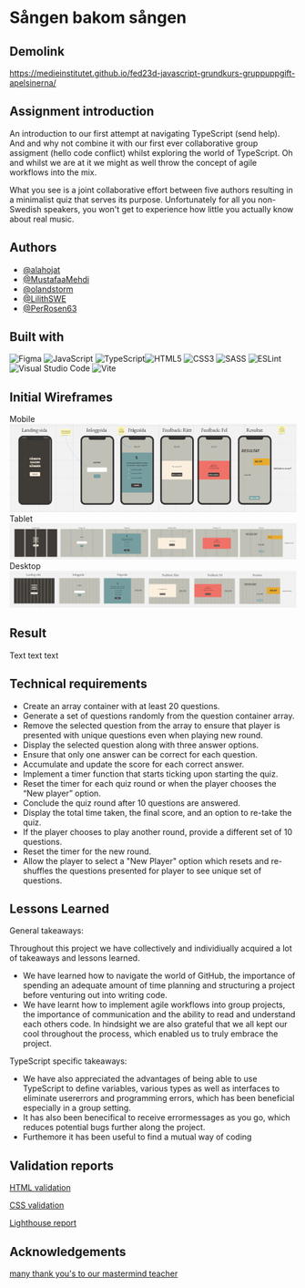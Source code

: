 # Sången bakom sången

## Demolink

https://medieinstitutet.github.io/fed23d-javascript-grundkurs-gruppuppgift-apelsinerna/

## Assignment introduction

An introduction to our first attempt at navigating TypeScript (send help). And and why not combine it with our first ever collaborative group assigment (hello code conflict) whilst exploring the world of TypeScript. Oh and whilst we are at it we might as well throw the concept of agile workflows into the mix.

What you see is a joint collaborative effort between five authors resulting in a minimalist quiz that serves its purpose. Unfortunately for all you non-Swedish speakers, you won't get to experience how little you actually know about real music.

## Authors

- [@alahojat](https://www.github.com/alahojat)
- [@MustafaaMehdi](https://github.com/MustafaaMehdi)
- [@olandstorm](https://github.com/olandstorm)
- [@LilithSWE](https://github.com/LilithSWE)
- [@PerRosen63](https://github.com/PerRosen63)

## Built with

![Figma](https://img.shields.io/badge/figma-%23F24E1E.svg?style=for-the-badge&logo=figma&logoColor=white) ![JavaScript](https://img.shields.io/badge/javascript-%23323330.svg?style=for-the-badge&logo=javascript&logoColor=%23F7DF1E) ![TypeScript](https://img.shields.io/badge/typescript-%23007ACC.svg?style=for-the-badge&logo=typescript&logoColor=white)![HTML5](https://img.shields.io/badge/html5-%23E34F26.svg?style=for-the-badge&logo=html5&logoColor=white) ![CSS3](https://img.shields.io/badge/css3-%231572B6.svg?style=for-the-badge&logo=css3&logoColor=white) ![SASS](https://img.shields.io/badge/SASS-hotpink.svg?style=for-the-badge&logo=SASS&logoColor=white) ![ESLint](https://img.shields.io/badge/ESLint-4B3263?style=for-the-badge&logo=eslint&logoColor=white) ![Visual Studio Code](https://img.shields.io/badge/Visual%20Studio%20Code-0078d7.svg?style=for-the-badge&logo=visual-studio-code&logoColor=white) ![Vite](https://img.shields.io/badge/vite-%23646CFF.svg?style=for-the-badge&logo=vite&logoColor=white)

## Initial Wireframes

Mobile![Mobile wireframe](devdocs/wireframes/mobile-wireframe.PNG) Tablet ![Tablet wireframe](devdocs/wireframes/tablet-wireframe.PNG) Desktop ![Desktop wireframe](devdocs/wireframes/desktop-wireframe.PNG)

## Result

Text text text

## Technical requirements

- Create an array container with at least 20 questions.
- Generate a set of questions randomly from the question container array.
- Remove the selected question from the array to ensure that player is presented with unique questions even when playing new round.
- Display the selected question along with three answer options.
- Ensure that only one answer can be correct for each question.
- Accumulate and update the score for each correct answer.
- Implement a timer function that starts ticking upon starting the quiz.
- Reset the timer for each quiz round or when the player chooses the “New player” option.
- Conclude the quiz round after 10 questions are answered.
- Display the total time taken, the final score, and an option to re-take the quiz.
- If the player chooses to play another round, provide a different set of 10 questions.
- Reset the timer for the new round.
- Allow the player to select a "New Player" option which resets and re-shuffles the questions presented for player to see unique set of questions.

## Lessons Learned

General takeaways:

Throughout this project we have collectively and individiually acquired a lot of takeaways and lessons learned.

- We have learned how to navigate the world of GitHub, the importance of spending an adequate amount of time planning and structuring a project before venturing out into writing code.
- We have learnt how to implement agile workflows into group projects, the importance of communication and the ability to read and understand each others code. In hindsight we are also grateful that we all kept our cool throughout the process, which enabled us to truly embrace the project.

TypeScript specific takeaways:

- We have also appreciated the advantages of being able to use TypeScript to define variables, various types as well as interfaces to eliminate usererrors and programming errors, which has been beneficial especially in a group setting.
- It has also been benecifical to receive errormessages as you go, which reduces potential bugs further along the project.
- Furthemore it has been useful to find a mutual way of coding

## Validation reports

[HTML validation](https://linktodocumentation)

[CSS validation](https://linktodocumentation)

[Lighthouse report](https://linktodocumentation)

## Acknowledgements

[many thank you's to our mastermind teacher](https://github.com/postmodernistx)
